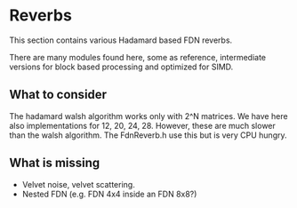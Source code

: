 # Reverbs

This section contains various Hadamard based FDN reverbs.

There are many modules found here, some as reference, intermediate versions for block based processing and optimized for SIMD.


## What to consider

The hadamard walsh algorithm works only with 2^N matrices. We have here also implementations for 12, 20, 24, 28. 
However, these are much slower than the walsh algorithm. The FdnReverb.h use this but is very CPU hungry.

## What is missing

- Velvet noise, velvet scattering.
- Nested FDN (e.g. FDN 4x4 inside an FDN 8x8?)

